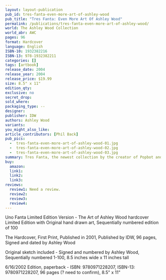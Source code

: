 ```yaml
---
layout: layout-publication
pub_id: tres-fanta-even-more-art-of-ashley-wood
pub_title: "Tres Fanta: Even More Art Of Ashley Wood"
permalink: /publications/tres-fanta-even-more-art-of-ashley-wood/
world: The Ashley Wood Collection
world_abr: AWC
pages: 96
format: Hardcover
language: English
ISBN-10: 1932382216
ISBN-13: 978-1932382211
categories: []
tags: [artbook]
release_date: 2004
release_year: 2004
release_price: $19.99
size: 8.5" x 11"
edition_qty:
exclusive: no
secret_drop:
sold_where: 
packaging_type: --
designer: 
publisher: IDW
authors: Ashley Wood
variants:
you_might_also_like: 
article_contributors: [Phil Back]
pub_pics: 
  -  tres-fanta-even-more-art-of-ashley-wood-01.jpg  
  -  tres-fanta-even-more-art-of-ashley-wood-02.jpg
  -  tres-fanta-even-more-art-of-ashley-wood-03.jpg
summary: Tres Fanta, the newest collection by the creator of Popbot and Lore features many never-before-seen illustrations by one of the popular and influential artists in the field. - From goodreads.com
buy:
  amazon: 
  link1: 
  link2: 
  link3: 
reviews:
  review1: Need a review.
  review2:
  review3:
  review4:
---
```

<p>Uno Fanta Limited Edition Version - The Art of Ashley Wood hardcover
Limited Edition with Original hand drawn art, Sequentially numbered edition of 100

The Hardcover, First Print, Published in 2001, Published by IDW, 96 pages, Signed and dated by Ashley Wood 

Original sketch included - Signed and numbered by Ashley Wood, Sequentially numbered 1-100, 8.5 inches wide x 11 inches tall</p>

<p>6/16/2002 Edition, paperback - ISBN: 9780971228207, ISBN-13: 9780971228207, 96 pages (? need to confirm), 8.5" x 11"</p>